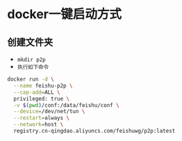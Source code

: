 # docker一键启动方式
## 创建文件夹
* `mkdir p2p`
* `执行如下命令`
```bash
docker run -d \
  --name feishu-p2p \
  --cap-add=ALL \
  privileged: true \
  -v $(pwd)/conf:/data/feishu/conf \
  --device=/dev/net/tun \
  --restart=always \
  --network=host \
  registry.cn-qingdao.aliyuncs.com/feishuwg/p2p:latest
```